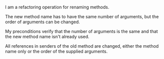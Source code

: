 I am a refactoring operation for renaming methods.

The new method name has to have the same number of arguments, but the order of arguments can be changed.

My preconditions verify that the number of arguments is the same and that the new method name isn't already used.

All references in senders of the old method are changed, either the method name only or the order of the supplied arguments.
